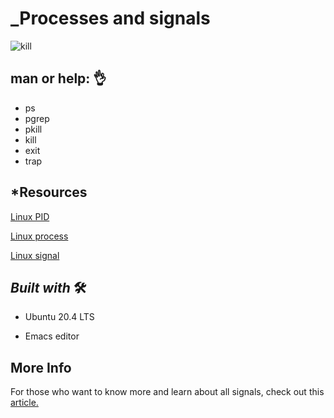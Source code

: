 # _Processes and signals



![kill](https://user-images.githubusercontent.com/85587286/160527675-0ca250d5-5f9c-403a-af17-1218ab4696ab.jpeg)


## man or help: 👌

- ps
- pgrep
- pkill
- kill
- exit
- trap


## *Resources

[Linux PID](http://www.linfo.org/pid.html)

[Linux process](https://www.thegeekstuff.com/2012/03/linux-processes-environment/)

[Linux signal](https://www.thegeekstuff.com/2012/03/linux-signals-fundamentals/)

## _Built with_ 🛠️

- Ubuntu 20.4 LTS

- Emacs editor


## More Info

For those who want to know more and learn about all signals, check out this [article.](https://www.computerhope.com/unix/signals.htm)

